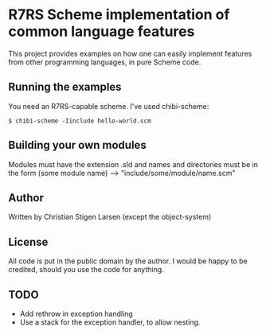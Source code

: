 R7RS Scheme implementation of common language features
======================================================

This project provides examples on how one can easily implement features from
other programming languages, in pure Scheme code.

Running the examples
--------------------

You need an R7RS-capable scheme.  I've used chibi-scheme:

    $ chibi-scheme -Iinclude hello-world.scm

Building your own modules
-------------------------

Modules must have the extension .sld and names and directories must be in
the form (some module name) --> "include/some/module/name.scm"


Author
------

Written by Christian Stigen Larsen (except the object-system)

License
-------

All code is put in the public domain by the author.
I would be happy to be credited, should you use the code for anything.

TODO
----

- Add rethrow in exception handling
- Use a stack for the exception handler, to allow nesting.
